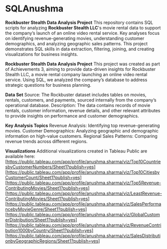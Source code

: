 # SQLAnushma
**Rockbuster Stealth Data Analysis Project**
This repository contains SQL scripts for analyzing **Rockbuster Stealth LLC**'s movie rental data to support the company’s launch of an online video rental service. Key analyses focus on identifying revenue-generating movies, understanding customer demographics, and analyzing geographic sales patterns. This project demonstrates SQL skills in data extraction, filtering, joining, and creating visualizations for business insights.

**Rockbuster Stealth Data Analysis Project**
This project was created as part of Achievements 3, aiming to provide data-driven insights for Rockbuster Stealth LLC, a movie rental company launching an online video rental service. Using SQL, we analyzed the company’s database to address strategic questions for business planning.

**Data Set**
Source: The Rockbuster dataset includes tables on movies, rentals, customers, and payments, sourced internally from the company’s operational database.
Description: The data contains records of movie rentals, customer information, revenue details, and other relevant attributes to provide insights on performance and customer demographics.

**Key Analysis Topics**
Revenue Analysis: Identifying top revenue-generating movies.
Customer Demographics: Analyzing geographic and demographic information on high-value customers.
Regional Sales Patterns: Comparing revenue trends across different regions.

**Visualizations**
Additional visualizations created in Tableau Public are available here:
[https://public.tableau.com/app/profile/anushma.sharma/viz/Top10CountriesbyCustomerNumbers/Sheet1?publish=yes]
[https://public.tableau.com/app/profile/anushma.sharma/viz/Top10CitiesbyCustomerCount/Sheet1?publish=yes]
[https://public.tableau.com/app/profile/anushma.sharma/viz/Top5Revenue-ContributingMovies/Sheet1?publish=yes]
[https://public.tableau.com/app/profile/anushma.sharma/viz/LeastRevenue-ContributingMovies/Sheet1?publish=yes]
[https://public.tableau.com/app/profile/anushma.sharma/viz/SalesPerformancebyMovieGenre/Sheet1?publish=yes]
[https://public.tableau.com/app/profile/anushma.sharma/viz/GlobalCustomerDistribution/Sheet1?publish=yes]
[https://public.tableau.com/app/profile/anushma.sharma/viz/RevenueContribution1000byCountry/Sheet1?publish=yes]
[https://public.tableau.com/app/profile/anushma.sharma/viz/SalesDistributionbyGeographicRegions/Sheet1?publish=yes]

